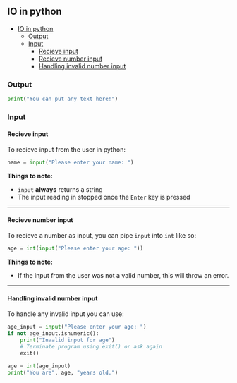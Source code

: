 ## IO in python

- [IO in python](#io-in-python)
  - [Output](#output)
  - [Input](#input)
    - [Recieve input](#recieve-input)
    - [Recieve number input](#recieve-number-input)
    - [Handling invalid number input](#handling-invalid-number-input)


### Output

```python
print("You can put any text here!")
```

### Input

#### Recieve input

To recieve input from the user in python:

```python
name = input("Please enter your name: ")
```

**Things to note:**

-   `input` **always** returns a string
-   The input reading in stopped once the `Enter` key is pressed

---

#### Recieve number input
To recieve a number as input, you can pipe `input` into `int` like so:

```python
age = int(input("Please enter your age: "))
```

**Things to note:**

-   If the input from the user was not a valid number, this will throw an error.

---

#### Handling invalid number input
To handle any invalid input you can use:

```python
age_input = input("Please enter your age: ")
if not age_input.isnumeric():
    print("Invalid input for age")
    # Terminate program using exit() or ask again
    exit()

age = int(age_input)
print("You are", age, "years old.")
```
